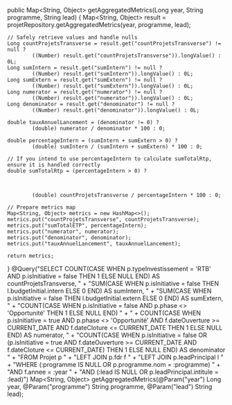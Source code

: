 public Map<String, Object> getAggregatedMetrics(Long year, String programme, String lead) {
    Map<String, Object> result = projetRepository.getAggregatedMetrics(year, programme, lead);

    // Safely retrieve values and handle nulls
    Long countProjetsTransverse = result.get("countProjetsTransverse") != null ?
            ((Number) result.get("countProjetsTransverse")).longValue() : 0L;
    Long sumIntern = result.get("sumIntern") != null ?
            ((Number) result.get("sumIntern")).longValue() : 0L;
    Long sumExtern = result.get("sumExtern") != null ?
            ((Number) result.get("sumExtern")).longValue() : 0L;
    Long numerator = result.get("numerator") != null ?
            ((Number) result.get("numerator")).longValue() : 0L;
    Long denominator = result.get("denominator") != null ?
            ((Number) result.get("denominator")).longValue() : 0L;

    double tauxAnnuelLancement = (denominator != 0) ?
            (double) numerator / denominator * 100 : 0;

    double percentageIntern = (sumIntern + sumExtern > 0) ?
            (double) sumIntern / (sumIntern + sumExtern) * 100 : 0;

    // If you intend to use percentageIntern to calculate sumTotalRtp, ensure it is handled correctly
    double sumTotalRtp = (percentageIntern > 0) ?


    
            (double) countProjetsTransverse / percentageIntern * 100 : 0;

    // Prepare metrics map
    Map<String, Object> metrics = new HashMap<>();
    metrics.put("countProjetsTransverse", countProjetsTransverse);
    metrics.put("sumTotalETP", percentageIntern);
    metrics.put("numerator", numerator);
    metrics.put("denominator", denominator);
    metrics.put("tauxAnnuelLancement", tauxAnnuelLancement);

    return metrics;
}
@Query("SELECT COUNT(CASE WHEN p.typeInvestissement = 'RTB' AND p.isInitiative = false THEN 1 ELSE NULL END) AS countProjetsTransverse, "
        + "SUM(CASE WHEN p.isInitiative = false THEN l.budgetInitial.intern ELSE 0 END) AS sumIntern, "
        + "SUM(CASE WHEN p.isInitiative = false THEN l.budgetInitial.extern ELSE 0 END) AS sumExtern, "
        + "COUNT(CASE WHEN p.isInitiative = false AND p.phase <> 'Opportunité' THEN 1 ELSE NULL END) "
        + " + COUNT(CASE WHEN p.isInitiative = true AND p.phase <> 'Opportunité' AND f.dateOuverture >= CURRENT_DATE AND f.dateCloture <= CURRENT_DATE THEN 1 ELSE NULL END) AS numerator, "
        + "COUNT(CASE WHEN p.isInitiative = false OR (p.isInitiative = true AND f.dateOuverture >= CURRENT_DATE AND f.dateCloture <= CURRENT_DATE) THEN 1 ELSE NULL END) AS denominator "
        + "FROM Projet p "
        + "LEFT JOIN p.fdr f "
        + "LEFT JOIN p.leadPrincipal l "
        + "WHERE (:programme IS NULL OR p.programme.nom = :programme) "
        + "AND f.annee = :year "
        + "AND (:lead IS NULL OR p.leadPrincipal.intitule = :lead)")
Map<String, Object> getAggregatedMetrics(@Param("year") Long year, @Param("programme") String programme, @Param("lead") String lead);
